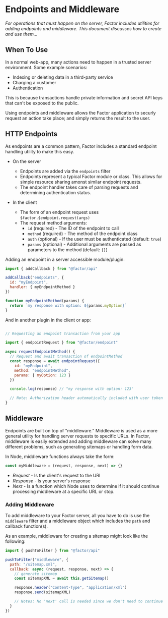 # Endpoints and Middleware

_For operations that must happen on the server, Factor includes utilities for adding endpoints and middleware. This document discusses how to create and use them..._

## When To Use

In a normal web-app, many actions need to happen in a trusted server environment. Some example scenarios:

- Indexing or deleting data in a third-party service
- Charging a customer
- Authentication

This is because transactions handle private information and secret API keys that can't be exposed to the public.

Using endpoints and middleware allows the Factor application to securly request an action take place; and simply returns the result to the user.

## HTTP Endpoints

As endpoints are a common pattern, Factor includes a standard endpoint handling utility to make this easy.

- On the server

  - Endpoints are added via the `endpoints` filter
  - Endpoints represent a typical Factor module or class. This allows for simple resource sharing amonst similar endpoint requests.
  - The endpoint handler takes care of parsing requests and determining authentication status.

- In the client
  - The form of an endpoint request uses `$factor.$endpoint.request(args)`
  - The request method arguments:
    - `id` (required) - The ID of the endpoint to call
    - `method` (required) - The method of the endpoint class
    - `auth` (optional) - If the user must be authenticated (default: `true`)
    - `params` (optional) - Additional arguments are passed as parameters to the method (default: `{}`)

Adding an endpoint in a server accessible module/plugin:

```javascript
import { addCallback } from "@factor/api"

addCallback("endpoints", {
  id: "myEndpoint",
  handler: { myEndpointMethod }
})

function myEndpointMethod(params) {
  return `my response with option: ${params.myOption}`
}
```

And in another plugin in the client or app:

```javascript

// Requesting an endpoint transaction from your app

import { endpointRequest } from "@factor/endpoint"

async requestEndpointMethod() {
  // Request and await transaction of endpointMethod
  const response = await endpointRequest({
    id: "myEndpoint",
    method: "endpointMethod",
    params: { myOption: 123 }
  })

  console.log(response) // "my response with option: 123"

  // Note: Authorization header automatically included with user token which is used to determine auth status
}
```

## Middleware

Endpoints are built on top of "middleware." Middleware is used as a more general utility for handling server requests to specific URLs. In Factor, middleware is easily extended and adding middleware can solve many different problems, such as generating sitemaps or handling form data.

In Node, middleware functions always take the form:

```javascript
const myMiddleware = (request, response, next) => {}
```

- _Request_ - Is the client's request to the URl
- _Response_ - Is your server's response
- _Next_ - Is a function which Node uses to determine if it should continue processing middleware at a specific URL or stop.

### Adding Middleware

To add middleware to your Factor server, all you have to do is use the `middleware` filter and a middleware object which includes the `path` and callback function(s).

As an example, middleware for creating a sitemap might look like the following:

```javascript
import { pushToFilter } from "@factor/api"

pushToFilter("middleware", {
  path: "/sitemap.xml",
  callback: async (request, response, next) => {
    // generate sitemap
    const sitemapXML = await this.getSitemap()

    response.header("Content-Type", "application/xml")
    response.send(sitemapXML)

    // Notes: No 'next' call is needed since we don't need to continue processing other middleware
  }
})
```
